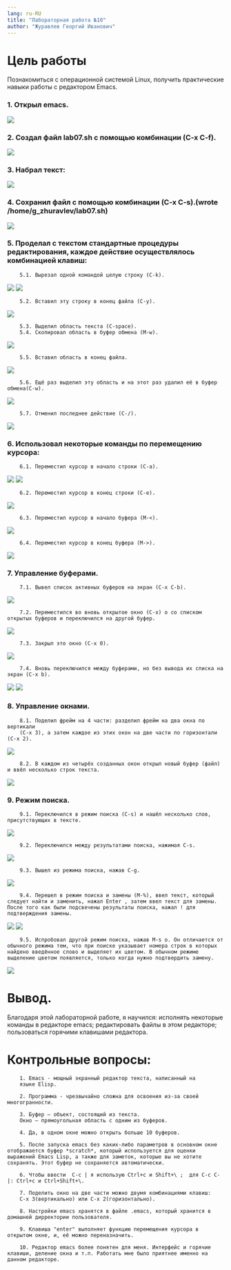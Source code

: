 ```yaml
---
lang: ru-RU
title: "Лабораторная работа №10"
author: "Журавлев Георгий Иванович"
---
```


# Цель работы
Познакомиться с операционной системой Linux, получить практические навыки работы с редактором Emacs.

### 1. Открыл emacs.
![](screens/01.jpg)

### 2. Создал файл lab07.sh с помощью комбинации (C-x C-f).
![](screens/02.jpg)

### 3. Набрал текст:
![](screens/03.jpg)

### 4. Сохранил файл с помощью комбинации (C-x C-s).(wrote /home/g_zhuravlev/lab07.sh)
![](screens/03.jpg)

### 5. Проделал с текстом стандартные процедуры редактирования, каждое действие осуществлялось комбинацией клавиш:

        5.1. Вырезал одной командой целую строку (С-k).
![](screens/04.jpg)
![](screens/05.jpg)

        5.2. Вставил эту строку в конец файла (C-y).
![](screens/06.jpg)

        5.3. Выделил область текста (C-space).
        5.4. Скопировал область в буфер обмена (M-w).
![](screens/07.jpg)

        5.5. Вставил область в конец файла.
![](screens/08.jpg)

        5.6. Ещё раз выделил эту область и на этот раз удалил её в буфер обмена(C-w).
![](screens/09.jpg)

        5.7. Отменил последнее действие (C-/).
![](screens/10.jpg)

### 6. Использовал некоторые команды по перемещению курсора:

        6.1. Переместил курсор в начало строки (C-a).
![](screens/11.jpg)
![](screens/12.jpg)

        6.2. Переместил курсор в конец строки (C-e).
![](screens/13.jpg)

        6.3. Переместил курсор в начало буфера (M-<).
![](screens/14.jpg)

        6.4. Переместил курсор в конец буфера (M->).
![](screens/15.jpg)

### 7. Управление буферами.

        7.1. Вывел список активных буферов на экран (C-x C-b).
![](screens/16.jpg)

        7.2. Переместился во вновь открытое окно (C-x) o со списком открытых буферов и переключился на другой буфер.
![](screens/18.jpg)

        7.3. Закрыл это окно (C-x 0).
![](screens/19.jpg)

        7.4. Вновь переключился между буферами, но без вывода их списка на экран (C-x b).
![](screens/20.jpg)
![](screens/21.jpg)

### 8. Управление окнами.

        8.1. Поделил фрейм на 4 части: разделил фрейм на два окна по вертикали
        (C-x 3), а затем каждое из этих окон на две части по горизонтали (C-x 2).
![](screens/22.jpg)

        8.2. В каждом из четырёх созданных окон открыл новый буфер (файл) и ввёл несколько строк текста.
![](screens/23.jpg)

### 9. Режим поиска.

        9.1. Переключился в режим поиска (C-s) и нашёл несколько слов, присутствующих в тексте.
![](screens/24.jpg)

        9.2. Переключился между результатами поиска, нажимая C-s.
![](screens/25.jpg)

        9.3. Вышел из режима поиска, нажав C-g.
![](screens/26.jpg)

        9.4. Перешел в режим поиска и замены (M-%), ввел текст, который следует найти и заменить, нажал Enter , затем ввел текст для замены. После того как были подсвечены результаты поиска, нажал ! для подтверждения замены.
![](screens/27.jpg)
![](screens/28.jpg)

        9.5. Испробовал другой режим поиска, нажав M-s o. Он отличается от обычного режима тем, что при поиске указывает номера строк в которых найдено введённое слово и выделяет их цветом. В обычном режиме выделение цветом появляется, только когда нужно подтвердить замену.
![](screens/29.jpg)

# Вывод.
Благодаря этой лабораторной работе, я научился: исполнять некоторые команды в редакторе emacs; редактировать файлы в этом редакторе; пользоваться горячими клавишами редактора.

# Контрольные вопросы:

        1. Emacs - мощный экранный редактор текста, написанный на
        языке Elisp.

        2. Программа - чрезвычайно сложна для освоения из-за своей многогранности.

        3. Буфер – объект, состоящий из текста.
        Окно – прямоугольная область с одним из буферов.

        4. Да, в одном окне можно открыть больше 10 буферов.

        5. После запуска emacs без каких-либо параметров в основном окне отображается буфер *scratch*, который используется для оценки выражений Emacs Lisp, а также для заметок, которые вы не хотите сохранять. Этот буфер не сохраняется автоматически.

        6. Чтобы ввести  C-c | я использую Ctrl+c и Shift+\ ;  для C-c C-|: Ctrl+c и Ctrl+Shift+\.

        7. Поделить окно на две части можно двумя комбинациями клавиш:
        C-x 3(вертикально) или C-x 2(горизонтально).

        8. Настройки emacs хранятся в файле .emacs, который хранится в домашней дирректории пользователя.

        9. Клавиша "enter" выполняет функцию перемещения курсора в открытом окне, и, её можно переназначить.

        10. Редактор emacs более понятен для меня. Интерфейс и горячие клавиши, деление окна и т.п. Работать мне было приятнее именно на данном редакторе.
